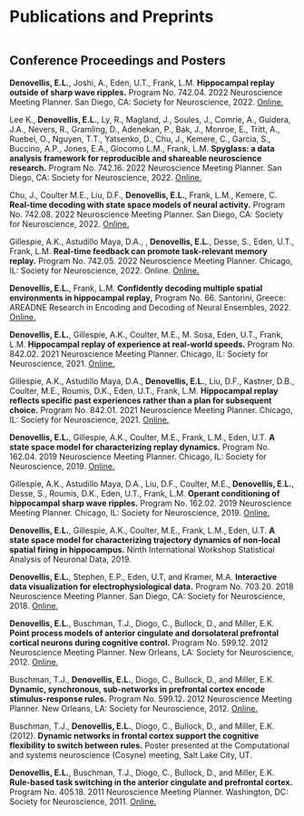 # Publications and Preprints

```{include} _static/publications.txt
```

## Conference Proceedings and Posters

**Denovellis, E.L.**, Joshi, A., Eden, U.T., Frank, L.M. **Hippocampal replay outside of sharp wave ripples.** Program No. 742.04. 2022 Neuroscience Meeting Planner. San Diego, CA: Society for Neuroscience, 2022. [Online.](https://www.abstractsonline.com/pp8/#!/10619/presentation/80196)

Lee K., **Denovellis, E.L.**, Ly, R., Magland, J., Soules, J., Comrie, A., Guidera, J.A., Nevers, R., Gramling, D., Adenekan, P., Bak, J., Monroe, E., Tritt, A., Ruebel, O., Nguyen, T.T., Yatsenko, D., Chu, J., Kemere, C., Garcia, S., Buccino, A.P., Jones, E.A., Giocomo L.M., Frank, L.M. **Spyglass: a data analysis framework for reproducible and shareable neuroscience research.** Program No. 742.16. 2022 Neuroscience Meeting Planner. San Diego, CA: Society for Neuroscience, 2022. [Online.](https://www.abstractsonline.com/pp8/#!/10619/presentation/80201)

Chu, J., Coulter M.E., Liu, D.F., **Denovellis, E.L.**, Frank, L.M., Kemere, C. **Real-time decoding with state space models of neural activity.** Program No. 742.08. 2022 Neuroscience Meeting Planner. San Diego, CA: Society for Neuroscience, 2022. [Online.](https://www.abstractsonline.com/pp8/#!/10619/presentation/80200)

Gillespie, A.K., Astudillo Maya, D.A., , **Denovellis, E.L.**, Desse, S., Eden, U.T., Frank, L.M. **Real-time feedback can promote task-relevant memory replay.** Program No. 742.05. 2022 Neuroscience Meeting Planner. Chicago, IL: Society for Neuroscience, 2022. Online. [Online.](https://www.abstractsonline.com/pp8/#!/10619/presentation/80199)

**Denovellis, E.L.**, Frank, L.M. **Confidently decoding multiple spatial environments in hippocampal replay,** Program No. 66. Santorini, Greece: AREADNE Research in Encoding and Decoding of Neural Ensembles, 2022. [Online.](https://areadne.org/2022/hatsopoulos-pezaris-2022-areadne.pdf)

**Denovellis, E.L.**, Gillespie, A.K., Coulter, M.E., M. Sosa, Eden, U.T., Frank, L.M. **Hippocampal replay of experience at real-world speeds.** Program No. 842.02. 2021 Neuroscience Meeting Planner. Chicago, IL: Society for Neuroscience, 2021. [Online.](https://www.abstractsonline.com/pp8/#!/10485/presentation/12557)

Gillespie, A.K., Astudillo Maya, D.A., **Denovellis, E.L.**, Liu, D.F., Kastner, D.B., Coulter, M.E., Roumis, D.K., Eden, U.T., Frank, L.M. **Hippocampal replay reflects specific past experiences rather than a plan for subsequent choice.** Program No. 842.01. 2021 Neuroscience Meeting Planner. Chicago, IL: Society for Neuroscience, 2021. [Online.](https://www.abstractsonline.com/pp8/#!/10485/presentation/12556)

**Denovellis, E.L.**, Gillespie, A.K., Coulter, M.E., Frank, L.M., Eden, U.T. **A state space model for characterizing replay dynamics.** Program No. 162.04. 2019 Neuroscience Meeting Planner. Chicago, IL: Society for Neuroscience, 2019. [Online.](https://www.abstractsonline.com/pp8/#!/7883/presentation/65192)

Gillespie, A.K., Astudillo Maya, D.A., Liu, D.F., Coulter, M.E., **Denovellis, E.L.**, Desse, S., Roumis, D.K., Eden, U.T., Frank, L.M. **Operant conditioning of hippocampal sharp wave ripples.** Program No. 162.02. 2019 Neuroscience Meeting Planner. Chicago, IL: Society for Neuroscience, 2019. [Online.](https://www.abstractsonline.com/pp8/#!/7883/presentation/65190)

**Denovellis, E.L.**, Gillespie, A.K., Coulter, M.E., Frank, L.M., Eden, U.T. **A state space model for characterizing trajectory dynamics of non-local spatial firing in hippocampus.** Ninth International Workshop Statistical Analysis of Neuronal Data, 2019.

**Denovellis, E.L.**, Stephen, E.P., Eden, U.T, and Kramer, M.A. **Interactive data visualization for electrophysiological data.** Program No. 703.20. 2018 Neuroscience Meeting Planner. San Diego, CA: Society for Neuroscience, 2018. [Online.](https://abstractsonline.com/pp8/#!/4649/presentation/41912)

**Denovellis, E.L.**, Buschman, T.J., Diogo, C., Bullock, D., and Miller, E.K. **Point process models of anterior cingulate and dorsolateral prefrontal cortical neurons during cognitive control.** Program No. 599.12. 2012 Neuroscience Meeting Planner. New Orleans, LA: Society for Neuroscience, 2012. [Online.](https://www.abstractsonline.com/Plan/ViewAbstract.aspx?sKey=3000f50b-7c71-42da-9796-a7da6471f141&cKey=6356905f-39f3-4b1b-9cda-bd137b07725e&mKey=%7b70007181-01C9-4DE9-A0A2-EEBFA14CD9F1%7d)

Buschman, T.J., **Denovellis, E.L.**, Diogo, C., Bullock, D., and Miller, E.K. **Dynamic, synchronous, sub-networks in prefrontal cortex encode stimulus-response rules.** Program No. 599.12. 2012 Neuroscience Meeting Planner. New Orleans, LA: Society for Neuroscience, 2012. [Online.](https://www.abstractsonline.com/Plan/ViewAbstract.aspx?sKey=3000f50b-7c71-42da-9796-a7da6471f141&cKey=a103e157-9bfe-469d-8a24-4e4e4c663d51&mKey=%7b70007181-01C9-4DE9-A0A2-EEBFA14CD9F1%7d)

Buschman, T.J., **Denovellis, E.L.**, Diogo, C., Bullock, D., and Miller, E.K. (2012). **Dynamic networks in frontal cortex support the cognitive flexibility to switch between rules.** Poster presented at the Computational and systems neuroscience (Cosyne) meeting, Salt Lake City, UT.

**Denovellis, E.L.**, Buschman, T.J., Diogo, C., Bullock, D., and Miller, E.K. **Rule-based task switching in the anterior cingulate and prefrontal cortex.** Program No. 405.18. 2011 Neuroscience Meeting Planner. Washington, DC: Society for Neuroscience, 2011. [Online.](https://www.abstractsonline.com/Plan/ViewAbstract.aspx?sKey=f4ec8b7c-7dba-46d1-b602-5263f869456f&cKey=036d9827-77a0-4b05-a5e1-2fabae61fbbf&mKey=%7b8334BE29-8911-4991-8C31-32B32DD5E6C8%7d)
